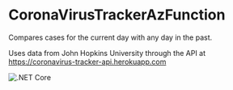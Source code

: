 # CoronaVirusTrackerAzFunction

Compares cases for the current day with any day in the past.  

Uses data from John Hopkins University through the API at https://coronavirus-tracker-api.herokuapp.com

![.NET Core](https://github.com/githubacct54385/CoronavirusDailyReportApp/workflows/.NET%20Core/badge.svg)
